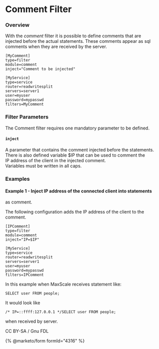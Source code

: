 # Comment Filter

### Overview

With the _comment_ filter it is possible to define comments that are\
injected before the actual statements. These comments appear as sql\
comments when they are received by the server.

```
[MyComment]
type=filter
module=comment
inject="Comment to be injected"

[MyService]
type=service
router=readwritesplit
servers=server1
user=myuser
password=mypasswd
filters=MyComment
```

### Filter Parameters

The Comment filter requires one mandatory parameter to be defined.

#### `inject`

A parameter that contains the comment injected before the statements.\
There is also defined variable $IP that can be used to comment the\
IP address of the client in the injected comment.\
Variables must be written in all caps.

### Examples

#### Example 1 - Inject IP address of the connected client into statements

as comment.

The following configuration adds the IP address of the client to the comment.

```
[IPComment]
type=filter
module=comment
inject="IP=$IP"

[MyService]
type=service
router=readwritesplit
servers=server1
user=myuser
password=mypasswd
filters=IPComment
```

In this example when MaxScale receives statement like:

```
SELECT user FROM people;
```

It would look like

```
/* IP=::ffff:127.0.0.1 */SELECT user FROM people;
```

when received by server.

CC BY-SA / Gnu FDL

{% @marketo/form formId="4316" %}

